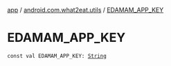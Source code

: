 [app](../index.md) / [android.com.what2eat.utils](index.md) / [EDAMAM_APP_KEY](./-e-d-a-m-a-m_-a-p-p_-k-e-y.md)

# EDAMAM_APP_KEY

`const val EDAMAM_APP_KEY: `[`String`](https://kotlinlang.org/api/latest/jvm/stdlib/kotlin/-string/index.html)